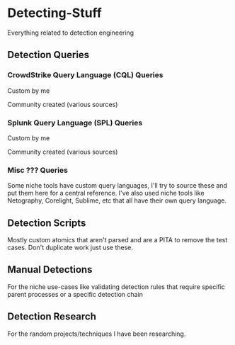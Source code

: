 # Detecting-Stuff
Everything related to detection engineering 

## Detection Queries

### CrowdStrike Query Language (CQL) Queries
Custom by me

Community created (various sources)

### Splunk Query Language (SPL) Queries
Custom by me

Community created (various sources)

### Misc ??? Queries 
Some niche tools have custom query languages, I'll try to source these and put them here for a central reference. I've also used niche tools like Netography, Corelight, Sublime, etc that all have their own query language.

## Detection Scripts
Mostly custom atomics that aren't parsed and are a PITA to remove the test cases. Don't duplicate work just use these.

## Manual Detections 
For the niche use-cases like validating detection rules that require specific parent processes or a specific detection chain

## Detection Research 
For the random projects/techniques I have been researching.
